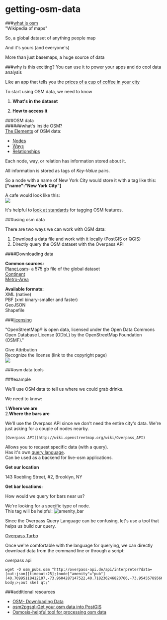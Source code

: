 # getting-osm-data

###[what is osm](http://maptime.io/osm-101/#0)  
"Wikipedia of maps"

So, a global dataset of anything people map  

And it's yours (and everyone's)  

More than just basemaps, a huge source of data  


###why is this exciting?
You can use it to power your apps and do cool data analysis  

Like an app that tells you the [prices of a cup of coffee in your city](http://www.macwright.org/coffeedex/index.html#/)  
  
  
  
  
To start using OSM data, we need to know  

1. **What's in the dataset**  

2. **How to access it**  

###OSM data  
######what's inside OSM?  
[The Elements](http://wiki.openstreetmap.org/wiki/Elements) of OSM data:  


* [Nodes](http://wiki.openstreetmap.org/wiki/Elements#Node)  
* [Ways](http://wiki.openstreetmap.org/wiki/Way)  
* [Relationships](http://wiki.openstreetmap.org/wiki/Relation)



Each node, way, or relation has information stored about it.  

All information is stored as tags of *Key-Value* pairs.
  
So a node with a name of New York City would store it with a tag like this:  
**["name":"New York City"]**


A cafe would look like this:  
![](https://cloud.githubusercontent.com/assets/5316367/8734838/a125cc48-2bda-11e5-863f-24abd0e89701.png)
  

It's helpful to [look at standards](http://wiki.openstreetmap.org/wiki/Tags) for tagging OSM features.  


###using osm data  

There are two ways we can work with OSM data:  
  
  1.  Download a data file and work with it locally (PostGIS or QGIS)  
  2.  Directly query the OSM dataset with the Overpass API  
  
####Downloading data  
  
**Common sources:**  
[Planet.osm](http://wiki.openstreetmap.org/wiki/Planet.osm)- a 575 gb file of the global dataset  
[Continent](http://download.geofabrik.de)  
[Metro-Area](https://mapzen.com/data/metro-extracts)  
  
**Available formats:**  
XML (native)  
PBF (xml binary-smaller and faster)  
GeoJSON  
Shapefile  


###[licensing](https://www.openstreetmap.org/copyright)  

"OpenStreetMap® is open data, licensed under the Open Data Commons Open Database License (ODbL) by the OpenStreetMap Foundation (OSMF)."

Give Attribution  
Recognize the license (link to the copyright page)  
![](https://cloud.githubusercontent.com/assets/5316367/8735579/021fc2b0-2be0-11e5-814f-f996b599e407.png)

###osm data tools  


###example

We'll use OSM data to tell us where we could grab drinks.    

We need to know:   

1.**Where we are**  
2.**Where the bars are**  
  
  We'll use the Overpass API since we don't need the entire city's data.  We're just asking for a couple of nodes nearby.  
    
    [Overpass API](http://wiki.openstreetmap.org/wiki/Overpass_API)
<!--- "The Overpass API (or OSM3S) is a read-only API that serves up custom selected parts of the OSM map data. It acts as a database over the web: the client sends a query to the API and gets back the data set that corresponds to the query." -->
Allows you to request specific data (with a query).  
Has it's own [query language](http://wiki.openstreetmap.org/wiki/Overpass_API/Language_Guide).    
Can be used as a backend for live-osm applications.  

**Get our location**  

  143 Roebling Street, #2, Brooklyn, NY  
  

**Get bar locations:**  

How would we query for bars near us?  

We're looking for a specific type of node.  
This tag will be helpful: 
![amenity_bar](https://cloud.githubusercontent.com/assets/5316367/8736503/0bf95a7e-2be7-11e5-858c-4545e0b6d46d.png)  
  
Since the Overpass Query Language can be confusing, let's use a tool that helps us build our query.  
  
[Overpass Turbo](http://overpass-turbo.eu/)
  
Once we're comfortable with the language for querying, we can directly download data from the command line or through a script:  


overpass api  
<pre><code>wget -O osm_pubs.osm "http://overpass-api.de/api/interpreter?data=[out:json][timeout:25];(node["amenity"="pub"](40.70995118412107,-73.9604287147522,40.718236246820766,-73.9545578956604););out body;>;out skel qt;"
</code></pre>





###additional resources
* [OSM- Downloading Data](http://wiki.openstreetmap.org/wiki/Downloading_data)
* [osm2pgsql-Get your osm data into PostGIS](http://wiki.openstreetmap.org/wiki/Osm2pgsql)  
* [Osmosis-helpful tool for processing osm data](http://wiki.openstreetmap.org/wiki/Osmosis)

